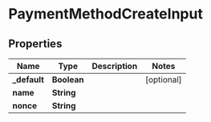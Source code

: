 

# PaymentMethodCreateInput


## Properties

| Name | Type | Description | Notes |
|------------ | ------------- | ------------- | -------------|
|**_default** | **Boolean** |  |  [optional] |
|**name** | **String** |  |  |
|**nonce** | **String** |  |  |



